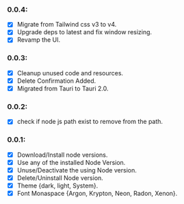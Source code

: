 ### 0.0.4:

- [x] Migrate from Tailwind css v3 to v4.
- [x] Upgrade deps to latest and fix window resizing.
- [x] Revamp the UI.

### 0.0.3:

- [x] Cleanup unused code and resources.
- [x] Delete Confirmation Added.
- [x] Migrated from Tauri to Tauri 2.0.

### 0.0.2:

- [x] check if node js path exist to remove from the path.

### 0.0.1:

- [x] Download/Install node versions.
- [x] Use any of the installed Node Version.
- [x] Unuse/Deactivate the using Node version.
- [x] Delete/Uninstall Node version.
- [x] Theme {dark, light, System}.
- [x] Font Monaspace {Argon, Krypton, Neon, Radon, Xenon}.
